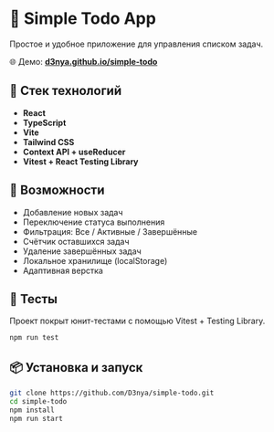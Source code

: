 # 📝 Simple Todo App

Простое и удобное приложение для управления списком задач.

🌐 Демо: **[d3nya.github.io/simple-todo](https://d3nya.github.io/simple-todo/)**

## 🔧 Стек технологий

- **React**
- **TypeScript**
- **Vite**
- **Tailwind CSS**
- **Context API + useReducer**
- **Vitest + React Testing Library**

## 🚀 Возможности

- Добавление новых задач
- Переключение статуса выполнения
- Фильтрация: Все / Активные / Завершённые
- Счётчик оставшихся задач
- Удаление завершённых задач
- Локальное хранилище (localStorage)
- Адаптивная верстка

## 🧪 Тесты

Проект покрыт юнит-тестами с помощью Vitest + Testing Library.

```bash
npm run test
```

## 📦 Установка и запуск

```bash
git clone https://github.com/D3nya/simple-todo.git
cd simple-todo
npm install
npm run start
```
